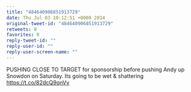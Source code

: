```yaml
---
title: "484640906851913729"
date: Thu Jul 03 10:12:51 +0000 2014
original-tweet-id: "484640906851913729"
retweets: 0
favorites: 0
reply-tweet-id: ""
reply-user-id: ""
reply-user-screen-name: ""
---
```

PUSHING CLOSE TO TARGET for sponsorship before pushing Andy up Snowdon on Saturday. Its going to be wet &amp; shattering <a href="https://t.co/82dcQ9qnVv">https://t.co/82dcQ9qnVv</a>

